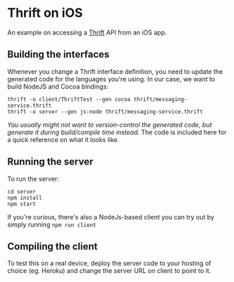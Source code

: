 # Thrift on iOS

An example on accessing a [Thrift](https://thrift.apache.org/) API from an iOS app.


## Building the interfaces

Whenever you change a Thrift interface definition, you need to update the generated code for the languages you're using. In our case, we want to build NodeJS and Cocoa bindings:

```
thrift -o client/ThriftTest --gen cocoa thrift/messaging-service.thrift 
thrift -o server --gen js:node thrift/messaging-service.thrift 
```

*You usually might not want to version-control the generated code, but generate it during build/compile time instead.* The code is included here for a quick reference on what it looks like.


## Running the server

To run the server:

```
cd server
npm install
npm start
```

If you're curious, there's also a NodeJs-based client you can try out by simply running `npm run client`


## Compiling the client


To test this on a real device, deploy the server code to your hosting of choice (eg. Heroku) and change the server URL on client to point to it.